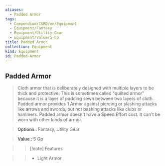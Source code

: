 ```yaml
---
aliases:
  - Padded Armor
tags:
  - Compendium/CSRD/en/Equipment
  - Equipment/Fantasy
  - Equipment/Utility-Gear
  - Equipment/Value/5-Gp
title: Padded Armor
collection: Equipment
kind: Equipment
id: Padded-Armor
---
```

## Padded Armor    
    
>Cloth armor that is deliberately designed with multiple layers to be thick and protective. This is sometimes called "quilted armor" because it is a layer of padding sewn between two layers of cloth. Padded armor provides 1 Armor against piercing or slashing attacks like arrows and swords, but not bashing attacks like clubs or hammers. Padded armor doesn't have a Speed Effort cost. It can't be worn with other kinds of armor.    
> **Options :** Fantasy, Utility Gear    
> **Value :** 5 Gp    
>>[!note] Features    
>> - Light Armor
